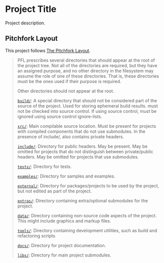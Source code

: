 # Project Title

Project description.

## Pitchfork Layout

This project follows [The Pitchfork Layout](https://api.csswg.org/bikeshed/?force=1&url=https://raw.githubusercontent.com/vector-of-bool/pitchfork/develop/data/spec.bs).

>PFL prescribes several directories that should appear at the root of the project tree. Not all of the directories are required, but they have an assigned purpose, and no other directory in the filesystem may assume the role of one of these directories. That is, these directories must be the ones used if their purpose is required.
>
>Other directories should not appear at the root.
>
>[`build/`](build/README.md): A special directory that should not be considered part of the source of the project. Used for storing ephemeral build results. must not be checked into source control. If using source control, must be ignored using source control ignore-lists.
>
>[`src/`](src/README.md): Main compilable source location. Must be present for projects with compiled components that do not use submodules. In the presence of include/, also contains private headers.
>
>[`include/`](include/README.md): Directory for public headers. May be present. May be omitted for projects that do not distinguish between private/public headers. May be omitted for projects that use submodules.
>
>[`tests/`](tests/README.md): Directory for tests.
>
>[`examples/`](examples/README.md): Directory for samples and examples.
>
>[`external/`](external/README.md): Directory for packages/projects to be used by the project, but not edited as part of the project.
>
>[`extras/`](extras/README.md): Directory containing extra/optional submodules for the project.
>
>[`data/`](data/README.md): Directory containing non-source code aspects of the project. This might include graphics and markup files.
>
>[`tools/`](tools/README.md): Directory containing development utilities, such as build and refactoring scripts
>
>[`docs/`](docs/README.md): Directory for project documentation.
>
>[`libs/`](libs/README.md): Directory for main project submodules.
